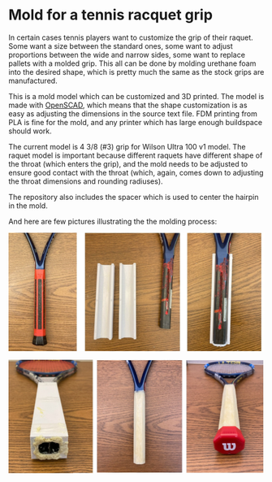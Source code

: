 # Mold for a tennis racquet grip

In certain cases tennis players want to customize the grip of their raquet.
Some want a size between the standard ones, some want to adjust proportions between the wide and narrow sides, some want to replace pallets with a molded grip.
This all can be done by molding urethane foam into the desired shape, which is pretty much the same as the stock grips are manufactured.

This is a mold model which can be customized and 3D printed.
The model is made with [OpenSCAD](https://www.openscad.org/), which means that the shape customization is as easy as adjusting the dimensions in the source text file.
FDM printing from PLA is fine for the mold, and any printer which has large enough buildspace should work.

The current model is 4 3/8 (#3) grip for Wilson Ultra 100 v1 model.
The raquet model is important because different raquets have different shape of the throat (which enters the grip), and the mold needs to be adjusted to ensure good contact with the throat (which, again, comes down to adjusting the throat dimensions and rounding radiuses).

The repository also includes the spacer which is used to center the hairpin in the mold.

And here are few pictures illustrating the the molding process:

![alt text](https://github.com/dsmi/racquet_grip/blob/main/molding1.jpg?raw=true)

![alt text](https://github.com/dsmi/racquet_grip/blob/main/molding2.jpg?raw=true)

